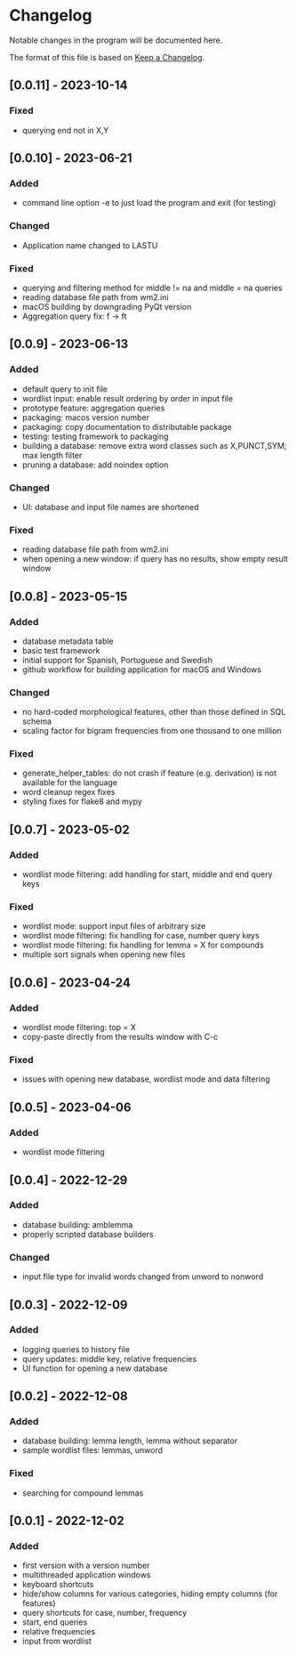 # Changelog

Notable changes in the program will be documented here.

The format of this file is based on [Keep a Changelog](https://keepachangelog.com/en/1.0.0/).

## [0.0.11] - 2023-10-14

### Fixed

- querying end not in X,Y

## [0.0.10] - 2023-06-21

### Added

- command line option -e to just load the program and exit (for testing)

### Changed

- Application name changed to LASTU

### Fixed

- querying and filtering method for middle != na and middle = na queries
- reading database file path from wm2.ini
- macOS building by downgrading PyQt version
- Aggregation query fix: f -> ft

## [0.0.9] - 2023-06-13

### Added

- default query to init file
- wordlist input: enable result ordering by order in input file
- prototype feature: aggregation queries
- packaging: macos version number
- packaging: copy documentation to distributable package
- testing: testing framework to packaging
- building a database: remove extra word classes such as X,PUNCT,SYM; max length filter
- pruning a database: add noindex option

### Changed

- UI: database and input file names are shortened

### Fixed

- reading database file path from wm2.ini
- when opening a new window: if query has no results, show empty result window

## [0.0.8] - 2023-05-15

### Added

- database metadata table
- basic test framework
- initial support for Spanish, Portuguese and Swedish
- github workflow for building application for macOS and Windows

### Changed

- no hard-coded morphological features, other than those defined in SQL schema
- scaling factor for bigram frequencies from one thousand to one million

### Fixed

- generate_helper_tables: do not crash if feature (e.g. derivation) is not available for the language
- word cleanup regex fixes
- styling fixes for flake8 and mypy

## [0.0.7] - 2023-05-02

### Added

- wordlist mode filtering: add handling for start, middle and end query keys

### Fixed

- wordlist mode: support input files of arbitrary size
- wordlist mode filtering: fix handling for case, number query keys
- wordlist mode filtering: fix handling for lemma = X for compounds
- multiple sort signals when opening new files

## [0.0.6] - 2023-04-24

### Added

- wordlist mode filtering: top = X
- copy-paste directly from the results window with C-c

### Fixed

- issues with opening new database, wordlist mode and data filtering

## [0.0.5] - 2023-04-06

### Added

- wordlist mode filtering

## [0.0.4] - 2022-12-29

### Added

- database building: amblemma
- properly scripted database builders

### Changed

- input file type for invalid words changed from unword to nonword

## [0.0.3] - 2022-12-09

### Added

- logging queries to history file
- query updates: middle key, relative frequencies
- UI function for opening a new database

## [0.0.2] - 2022-12-08

### Added

- database building: lemma length, lemma without separator
- sample wordlist files: lemmas, unword

### Fixed

- searching for compound lemmas

## [0.0.1] - 2022-12-02

### Added

- first version with a version number
- multithreaded application windows
- keyboard shortcuts
- hide/show columns for various categories, hiding empty columns (for features)
- query shortcuts for case, number, frequency
- start, end queries
- relative frequencies
- input from wordlist
